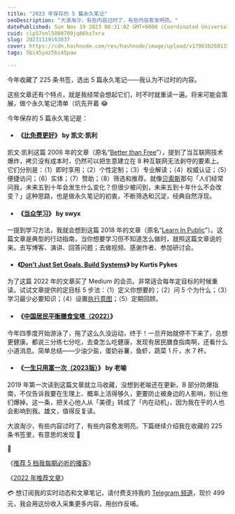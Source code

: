 ```yaml
---
title: "2023 年保存的 5 篇永久笔记"
seoDescription: "大浪淘沙，有些内容过时了，有些内容愈发明亮。"
datePublished: Sun Nov 19 2023 08:31:02 GMT+0000 (Coordinated Universal Time)
cuid: clp57xnl5000709jq66hz7xra
slug: 20231119163037
cover: https://cdn.hashnode.com/res/hashnode/image/upload/v1700382601374/536fa25c-47f2-4ad1-8699-862a3275e9dd.jpeg
tags: 5bi45yaz5bi45paw

---
```


今年收藏了 225 条书签，选出 5 篇永久笔记——我认为不过时的内容。

这些文章还有个特点，就是我经常会想起它们，时不时就重读一遍。将来可能会策展，做个永久笔记清单（坑先开着 😂

今年保存的 5 篇永久笔记是：

* #### 《[比免费更好](https://mp.weixin.qq.com/s/0fmZPjBpBsY3v15C9cnFQg)》 by 凯文·凯利
    

凯文·凯利这篇 2008 年的文章（原名“[Better than Free](https://kk.org/thetechnium/better-than-fre/)”），提到了当互联网技术爆炸，拷贝没有成本时，仍然可以把生意建立在 8 种互联网无法剥夺的要素上。它们分别是：（1）即时享用；（2）个性定制；（3）专业解读；（4）权威认证；（5）便捷访问；（6）实体；（7）赞助；（8）筛选和推荐。就像[贝索斯](https://medium.com/@wooyi/7-lessons-from-jeff-bezos-annual-letters-to-shareholders-d2b795201c16)那句「人们经常问我，未来五到十年会发生什么变化？但很少被问到，未来五到十年什么不会改变？」这种思路，也是做永久笔记的初衷，不断筛选和沉淀，经典自然浮现。

* #### 《[当众学习](https://juejin.cn/post/6855456536056037389)》 by swyx
    

一提到学习方法，我就会想到这篇 2018 年的文章（原名“[Learn In Public](https://www.swyx.io/learn-in-public)”）。这篇文章是典型的行动指南，当你想要学习但不知道怎么做时，就照这篇文章说的来。去写博客、演讲、回答问题；去做视频、感谢作者、参加研讨会。

* #### 《[Don’t Just Set Goals. Build Systems](https://medium.com/swlh/dont-just-set-goals-build-systems-8158ac541df)》 by Kurtis Pykes
    

为了这篇 2022 年的文章买了 Medium 的会员。非常适合每年定目标的时候重读。试试文章提供的定目标 5 步法：（1）定义你想要的；（2）问 5 个为什么；（3）学习最少必要知识；（4）设置[执行意图](https://mp.weixin.qq.com/s/G1oJCjNdLQDsWXBoHr8mTA)；（5）定期回顾。

* #### 《[中国居民平衡膳食宝塔（2022）](https://mp.weixin.qq.com/s/WYd33B5VRy6zI1v8dSbJ6g)》
    

今年四季度开始游泳了，拖了这么久没运动，终于！一旦开始就停不下来了，总想更健康。都说三分练七分吃，去查怎么吃健康，发现有居民膳食指南啊，还看什么小道消息。简单总结——少油少盐，蛋奶谷薯，鱼虾，蔬菜 1 斤，水 7 杯。

* #### 《[一生只用富一次（2023版）](https://mp.weixin.qq.com/s/ff0G3Bik50mkQ0VO87h-0Q)》 by 老喻
    

2019 年第一次读到这篇文章就立马收藏，没想到老喻还在更新。B 部分防爆指南，不仅告诉我要在生理上、概率上活得够久，更要防止被身边的人影响，别让他们爆掉。这一条，把关心他人从「美德」转成了「内在动机」，因为我在乎的人也会影响到我。雄文，值得反复读。

大浪淘沙，有些内容过时了，有些内容愈发明亮。下篇继续介绍我在收藏的 225 条书签里，有意思的发现 🤭

🔗

《[推荐 5 档我每期必听的播客](https://mp.weixin.qq.com/s?__biz=MzI3MzU5MDA1OQ==&mid=2247488172&idx=1&sn=230629a1cb61d9f0a714fd041d36a87d&chksm=eb21a0e8dc5629fe363480032ee94284c96fa33cf443aa57fa252ea9e7403334894a41b1a9a9#rd)》

《[2022 年推荐文章](https://mp.weixin.qq.com/s?__biz=MzI3MzU5MDA1OQ==&mid=2247487459&idx=1&sn=dcc15f44057a72a8675ba7c64c721348&chksm=eb21bda7dc5634b1d5f6bf4fc7b0fad8cf91ec5479d1c2e7ffe434007cfc1b1ed705ff24b47e#rd)》

💳 想订阅我的实时动态和文章笔记，请付费支持我的 [Telegram 频道](https://mp.weixin.qq.com/s/A_yK10ktL8Nl7RzsnGwzEg)，现价 499 元，我会用这份收入采集更多内容，用创作反哺。